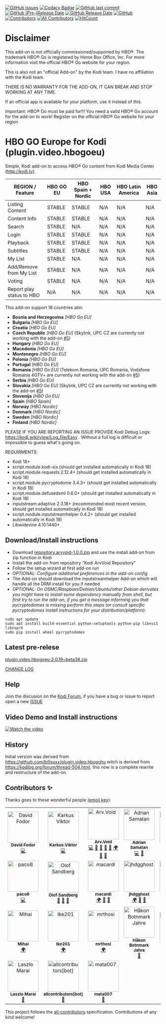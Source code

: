 [![GitHub issues](https://img.shields.io/github/issues/arvvoid/plugin.video.hbogoeu?style=flat)](https://github.com/arvvoid/plugin.video.hbogoeu/issues) [![Codacy Badge](https://api.codacy.com/project/badge/Grade/9168cc04d56d480ea3987db569d89f44)](https://www.codacy.com/manual/arvvoid/plugin.video.hbogoeu?utm_source=github.com&amp;utm_medium=referral&amp;utm_content=arvvoid/plugin.video.hbogoeu&amp;utm_campaign=Badge_Grade) [![GitHub last commit](https://img.shields.io/github/last-commit/arvvoid/plugin.video.hbogoeu?style=flat)](https://github.com/arvvoid/plugin.video.hbogoeu/commits/master) [![GitHub (Pre-)Release Date](https://img.shields.io/github/release-date-pre/arvvoid/plugin.video.hbogoeu?label=last%20pre-release&style=flat)](#latest-pre-relese) [![GitHub Release Date](https://img.shields.io/github/release-date/arvvoid/plugin.video.hbogoeu?style=flat)](#release) [![GitHub](https://img.shields.io/github/license/arvvoid/plugin.video.hbogoeu?style=flat)](https://opensource.org/licenses/gpl-2.0.php) [![Contributors](https://img.shields.io/github/contributors/arvvoid/plugin.video.hbogoeu.svg)](https://github.com/arvvoid/plugin.video.hbogoeu/graphs/contributors) [![All Contributors](https://img.shields.io/badge/all_contributors-23-orange.svg?style=flat-square)](#contributors-) [![HitCount](http://hits.dwyl.io/arvvoid/pluginvideohbogoeu.svg)](http://hits.dwyl.io/arvvoid/pluginvideohbogoeu)


# Disclaimer

This add-on is not officially commissioned/supported by HBO®. The trademark HBO® Go is registered by Home Box Office, Inc.
For more information visit the official HBO® Go website for your region.

This is also not an "official Add-on" by the Kodi team. I have no affiliation with the Kodi team.

THERE IS NO WARRANTY FOR THE ADD-ON, IT CAN BREAK AND STOP WORKING AT ANY TIME.

If an official app is available for your platform, use it instead of this.

Important: HBO® Go must be paid for!!! You need a valid HBO® Go account for the add-on to work!
Register on the official HBO® Go website for your region

# HBO GO Europe for Kodi (plugin.video.hbogoeu)

Simple, Kodi add-on to access HBO® Go content from Kodi Media Center (http://kodi.tv).

| REGION / Feature           | HBO GO EU | HBO Spain + Nordic | HBO USA | HBO Latin America | HBO Asia |
|----------------------------|-----------|--------------------|---------|-------------------|----------|
| Listing Content            | STABLE    | STABLE             | N/A     | N/A               | N/A      |
| Content Info               | STABLE    | STABLE             | N/A     | N/A               | N/A      |
| Search                     | STABLE    | N/A                | N/A     | N/A               | N/A      |
| Login                      | STABLE    | STABLE             | N/A     | N/A               | N/A      |
| Playback                   | STABLE    | STABLE             | N/A     | N/A               | N/A      |
| Subtitles                  | STABLE    | STABLE             | N/A     | N/A               | N/A      |
| My List                    | STABLE    | N/A                | N/A     | N/A               | N/A      |
| Add/Remove from My List    | STABLE    | N/A                | N/A     | N/A               | N/A      |
| Voting                     | STABLE    | N/A                | N/A     | N/A               | N/A      |
| Report play  status to HBO | N/A       | N/A                | N/A     | N/A               | N/A      |


This add-on support 18 countries atm: 
*  __Bosnia and Herzegovina__ *[HBO Go EU]* 
*  __Bulgaria__ *[HBO Go EU]* 
*  __Croatia__ *[HBO Go EU]* 
*  __Czech Republic__ *[HBO Go EU]*  (Skylink, UPC CZ are currently not working with the add-on [#5](https://github.com/arvvoid/plugin.video.hbogoeu/issues/5))
*  __Hungary__ *[HBO Go EU]* 
*  __Macedonia__ *[HBO Go EU]* 
*  __Montenegro__ *[HBO Go EU]* 
*  __Polonia__ *[HBO Go EU]* 
*  __Portugal__ *[HBO Go EU]* 
*  __Romania__ *[HBO Go EU]*  (Telekom Romania, UPC Romania, Vodafone Romania 4GTV+ are currently not working with the add-on [#5](https://github.com/arvvoid/plugin.video.hbogoeu/issues/5))
*  __Serbia__ *[HBO Go EU]* 
*  __Slovakia__ *[HBO Go EU]*  (Skylink, UPC CZ are currently not working with the add-on [#5](https://github.com/arvvoid/plugin.video.hbogoeu/issues/5))
*  __Slovenija__ *[HBO Go EU]* 
*  __Spain__ *[HBO Spain]* 
*  __Norway__ *[HBO Nordic]* 
*  __Denmark__ *[HBO Nordic]* 
*  __Sweden__ *[HBO Nordic]* 
*  __Finland__ *[HBO Nordic]*

PLEASE IF YOU ARE REPORTING AN ISSUE PROVIDE Kodi Debug Logs: https://kodi.wiki/view/Log_file/Easy . Without a full log is difficult or impossible to guess what's going on.

REQUIRMENTS:
*  Kodi 18+
*  script.module.kodi-six (should get installed automatically in Kodi 18)
*  script.module.requests 2.12.4+ (should get installed automatically in Kodi 18)
*  script.module.pycryptodome 3.4.3+ (should get installed automatically in Kodi 18)
*  script.module.defusedxml 0.6.0+ (should get installed automatically in Kodi 18)
*  inputstream.adaptive 2.3.18+ (recommended most recent version, should get installed automatically in Kodi 18)
*  script.module.inputstreamhelper 0.4.2+ (should get installed automatically in Kodi 18)
*  Libwidevine 4.10.1440+

## Download/Install instructions

* Download [repository.arvvoid-1.0.0.zip](https://raw.github.com/arvvoid/repository.arvvoid/master/repository.arvvoid/repository.arvvoid-1.0.0.zip) and use the install add-on from zip function in Kodi
* Install the add-on from repository "Kodi ArvVoid Repository"
* Follow the setup wizard at first add-on run
* *OPTIONAL: Configure additional preferences in the add-on config*
* The Add-on should download the inputstreamhelper Add-on which will handle all the DRM install for you if needed
* *OPTIONAL: On OSMC/Raspbian/Debian/Ubuntu/other Debian derivates you might have to install some dependency manually from shell, but first try to run the add-on, if you get a message informing you that pycryptodomex is missing perform this steps (or consult specific pycryptodomex install instructions for your distribution/platform):*
```
sudo apt update
sudo apt install build-essential python-setuptools python-pip libnss3 libnspr4
sudo pip install wheel pycryptodomex
```

## Latest pre-relese

[plugin.video.hbogoeu-2.0.19~beta38.zip](https://github.com/arvvoid/repository.arvvoid/raw/master/plugin.video.hbogoeu/plugin.video.hbogoeu-2.0.19~beta38.zip)

[CHANGE LOG](https://github.com/arvvoid/plugin.video.hbogoeu/blob/master/changelog.md)

## Help

Join the discusion on the [Kodi Forum](https://forum.kodi.tv/showthread.php?tid=339798), if you have a bug or issue to report open a new [ISSUE](https://github.com/arvvoid/plugin.video.hbogoeu/issues)

## Video Demo and Install instructions

[![Watch the video](https://img.youtube.com/vi/m326rV0vH8Q/hqdefault.jpg)](https://youtu.be/m326rV0vH8Q)

## History

Initial version was derived from https://github.com/billsuxx/plugin.video.hbogohu witch is derived from https://kodibg.org/forum/thread-504.html, this now is a complete rewrite and restructure of the add-on.

## Contributors ✨

Thanks goes to these wonderful people ([emoji key](https://allcontributors.org/docs/en/emoji-key)):

<!-- ALL-CONTRIBUTORS-LIST:START - Do not remove or modify this section -->
<!-- prettier-ignore -->
<table>
  <tr>
    <td align="center"><a href="https://github.com/billsuxx"><img src="https://avatars3.githubusercontent.com/u/4318995?v=4" width="100px;" alt="David Fodor"/><br /><sub><b>David Fodor</b></sub></a><br /><a href="https://github.com/arvvoid/plugin.video.hbogoeu/commits?author=billsuxx" title="Code">💻</a></td>
    <td align="center"><a href="https://github.com/karkusviktor"><img src="https://avatars1.githubusercontent.com/u/14263851?v=4" width="100px;" alt="Karkus Viktor"/><br /><sub><b>Karkus Viktor</b></sub></a><br /><a href="https://github.com/arvvoid/plugin.video.hbogoeu/commits?author=karkusviktor" title="Code">💻</a></td>
    <td align="center"><a href="https://github.com/arvvoid"><img src="https://avatars2.githubusercontent.com/u/46710439?v=4" width="100px;" alt="Arv.Void"/><br /><sub><b>Arv.Void</b></sub></a><br /><a href="https://github.com/arvvoid/plugin.video.hbogoeu/commits?author=arvvoid" title="Code">💻</a> <a href="https://github.com/arvvoid/plugin.video.hbogoeu/commits?author=arvvoid" title="Documentation">📖</a> <a href="#ideas-arvvoid" title="Ideas, Planning, & Feedback">🤔</a> <a href="#maintenance-arvvoid" title="Maintenance">🚧</a> <a href="#review-arvvoid" title="Reviewed Pull Requests">👀</a> <a href="#translation-arvvoid" title="Translation">🌍</a> <a href="https://github.com/arvvoid/plugin.video.hbogoeu/issues?q=author%3Aarvvoid" title="Bug reports">🐛</a> <a href="#question-arvvoid" title="Answering Questions">💬</a></td>
    <td align="center"><a href="https://github.com/Sakerdot"><img src="https://avatars3.githubusercontent.com/u/9504138?v=4" width="100px;" alt="Adrian Samatan"/><br /><sub><b>Adrian Samatan</b></sub></a><br /><a href="https://github.com/arvvoid/plugin.video.hbogoeu/commits?author=Sakerdot" title="Code">💻</a> <a href="#ideas-Sakerdot" title="Ideas, Planning, & Feedback">🤔</a></td>
    <td align="center"><a href="http://ajnasz.hu"><img src="https://avatars1.githubusercontent.com/u/38329?v=4" width="100px;" alt="Lajos Koszti"/><br /><sub><b>Lajos Koszti</b></sub></a><br /><a href="#translation-Ajnasz" title="Translation">🌍</a> <a href="https://github.com/arvvoid/plugin.video.hbogoeu/commits?author=Ajnasz" title="Code">💻</a> <a href="https://github.com/arvvoid/plugin.video.hbogoeu/issues?q=author%3AAjnasz" title="Bug reports">🐛</a></td>
    <td align="center"><a href="https://github.com/yuppity"><img src="https://avatars3.githubusercontent.com/u/18071690?v=4" width="100px;" alt="yuppity"/><br /><sub><b>yuppity</b></sub></a><br /><a href="https://github.com/arvvoid/plugin.video.hbogoeu/commits?author=yuppity" title="Code">💻</a> <a href="https://github.com/arvvoid/plugin.video.hbogoeu/issues?q=author%3Ayuppity" title="Bug reports">🐛</a></td>
    <td align="center"><a href="https://github.com/awdAvenger"><img src="https://avatars2.githubusercontent.com/u/13065046?v=4" width="100px;" alt="Knut Tidemann"/><br /><sub><b>Knut Tidemann</b></sub></a><br /><a href="https://github.com/arvvoid/plugin.video.hbogoeu/issues?q=author%3AawdAvenger" title="Bug reports">🐛</a> <a href="https://github.com/arvvoid/plugin.video.hbogoeu/commits?author=awdAvenger" title="Code">💻</a></td>
  </tr>
  <tr>
    <td align="center"><a href="https://github.com/Paco8"><img src="https://avatars1.githubusercontent.com/u/5084042?v=4" width="100px;" alt="paco8"/><br /><sub><b>paco8</b></sub></a><br /><a href="https://github.com/arvvoid/plugin.video.hbogoeu/commits?author=paco8" title="Code">💻</a></td>
    <td align="center"><a href="https://github.com/PolliSoft"><img src="https://avatars0.githubusercontent.com/u/563252?v=4" width="100px;" alt="Olof Sandberg"/><br /><sub><b>Olof Sandberg</b></sub></a><br /><a href="https://github.com/arvvoid/plugin.video.hbogoeu/issues?q=author%3APolliSoft" title="Bug reports">🐛</a> <a href="#ideas-PolliSoft" title="Ideas, Planning, & Feedback">🤔</a> <a href="#userTesting-PolliSoft" title="User Testing">📓</a></td>
    <td align="center"><a href="https://github.com/macardi"><img src="https://avatars0.githubusercontent.com/u/71271?v=4" width="100px;" alt="macardi"/><br /><sub><b>macardi</b></sub></a><br /><a href="#translation-macardi" title="Translation">🌍</a> <a href="#ideas-macardi" title="Ideas, Planning, & Feedback">🤔</a> <a href="#userTesting-macardi" title="User Testing">📓</a></td>
    <td align="center"><a href="https://github.com/jhdgghost"><img src="https://avatars2.githubusercontent.com/u/25726039?v=4" width="100px;" alt="jhdgghost"/><br /><sub><b>jhdgghost</b></sub></a><br /><a href="#translation-jhdgghost" title="Translation">🌍</a> <a href="#ideas-jhdgghost" title="Ideas, Planning, & Feedback">🤔</a> <a href="#userTesting-jhdgghost" title="User Testing">📓</a></td>
    <td align="center"><a href="https://github.com/jumakki"><img src="https://avatars3.githubusercontent.com/u/32912134?v=4" width="100px;" alt="jumakki"/><br /><sub><b>jumakki</b></sub></a><br /><a href="#translation-jumakki" title="Translation">🌍</a> <a href="https://github.com/arvvoid/plugin.video.hbogoeu/issues?q=author%3Ajumakki" title="Bug reports">🐛</a> <a href="#ideas-jumakki" title="Ideas, Planning, & Feedback">🤔</a> <a href="#userTesting-jumakki" title="User Testing">📓</a></td>
    <td align="center"><a href="https://github.com/sanangel"><img src="https://avatars1.githubusercontent.com/u/20192587?v=4" width="100px;" alt="sanangel"/><br /><sub><b>sanangel</b></sub></a><br /><a href="#ideas-sanangel" title="Ideas, Planning, & Feedback">🤔</a> <a href="#userTesting-sanangel" title="User Testing">📓</a></td>
    <td align="center"><a href="http://www.el-magnifico.org"><img src="https://avatars0.githubusercontent.com/u/697599?v=4" width="100px;" alt="Alfonso E.M."/><br /><sub><b>Alfonso E.M.</b></sub></a><br /><a href="#ideas-alfem" title="Ideas, Planning, & Feedback">🤔</a> <a href="#userTesting-alfem" title="User Testing">📓</a></td>
  </tr>
  <tr>
    <td align="center"><a href="http://mihai.discuta-liber.com/"><img src="https://avatars1.githubusercontent.com/u/14995307?v=4" width="100px;" alt="Mihai"/><br /><sub><b>Mihai</b></sub></a><br /><a href="#translation-tmihai20" title="Translation">🌍</a></td>
    <td align="center"><a href="https://github.com/Ike201"><img src="https://avatars2.githubusercontent.com/u/51044106?v=4" width="100px;" alt="Ike201"/><br /><sub><b>Ike201</b></sub></a><br /><a href="#translation-Ike201" title="Translation">🌍</a></td>
    <td align="center"><a href="https://github.com/mrthosi"><img src="https://avatars2.githubusercontent.com/u/55213305?v=4" width="100px;" alt="mrthosi"/><br /><sub><b>mrthosi</b></sub></a><br /><a href="#translation-mrthosi" title="Translation">🌍</a></td>
    <td align="center"><a href="http://håkonjahre.no"><img src="https://avatars3.githubusercontent.com/u/1866620?v=4" width="100px;" alt="Håkon Botnmark Jahre"/><br /><sub><b>Håkon Botnmark Jahre</b></sub></a><br /><a href="https://github.com/arvvoid/plugin.video.hbogoeu/issues?q=author%3Ahaakobja" title="Bug reports">🐛</a></td>
    <td align="center"><a href="https://github.com/sile70000"><img src="https://avatars2.githubusercontent.com/u/46074370?v=4" width="100px;" alt="sile70000"/><br /><sub><b>sile70000</b></sub></a><br /><a href="https://github.com/arvvoid/plugin.video.hbogoeu/issues?q=author%3Asile70000" title="Bug reports">🐛</a> <a href="#ideas-sile70000" title="Ideas, Planning, & Feedback">🤔</a> <a href="#userTesting-sile70000" title="User Testing">📓</a></td>
    <td align="center"><a href="https://github.com/ntilagoa"><img src="https://avatars1.githubusercontent.com/u/13465787?v=4" width="100px;" alt="ntilagoa"/><br /><sub><b>ntilagoa</b></sub></a><br /><a href="https://github.com/arvvoid/plugin.video.hbogoeu/issues?q=author%3Antilagoa" title="Bug reports">🐛</a></td>
    <td align="center"><a href="http://www.autorinomina.it"><img src="https://avatars2.githubusercontent.com/u/3257156?v=4" width="100px;" alt="Stefano Gottardo"/><br /><sub><b>Stefano Gottardo</b></sub></a><br /><a href="#ideas-CastagnaIT" title="Ideas, Planning, & Feedback">🤔</a> <a href="https://github.com/arvvoid/plugin.video.hbogoeu/commits?author=CastagnaIT" title="Code">💻</a></td>
  </tr>
  <tr>
    <td align="center"><a href="http://noispot.com"><img src="https://avatars3.githubusercontent.com/u/6267837?v=4" width="100px;" alt="Laszlo Marai"/><br /><sub><b>Laszlo Marai</b></sub></a><br /><a href="#ideas-atleta" title="Ideas, Planning, & Feedback">🤔</a></td>
    <td align="center"><a href="https://github.com/all-contributors/all-contributors-bot"><img src="https://avatars3.githubusercontent.com/u/46843839?v=4" width="100px;" alt="allcontributors[bot]"/><br /><sub><b>allcontributors[bot]</b></sub></a><br /><a href="https://github.com/arvvoid/plugin.video.hbogoeu/commits?author=allcontributors" title="Documentation">📖</a></td>
    <td align="center"><a href="https://github.com/mata007"><img src="https://avatars1.githubusercontent.com/u/22648433?v=4" width="100px;" alt="mata007"/><br /><sub><b>mata007</b></sub></a><br /><a href="https://github.com/arvvoid/plugin.video.hbogoeu/issues?q=author%3Amata007" title="Bug reports">🐛</a></td>
  </tr>
</table>

<!-- ALL-CONTRIBUTORS-LIST:END -->

This project follows the [all-contributors](https://github.com/all-contributors/all-contributors) specification. Contributions of any kind welcome!
